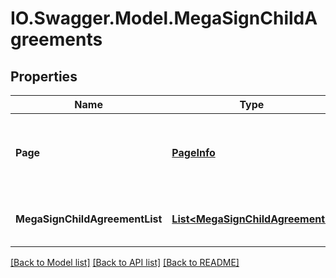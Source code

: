# IO.Swagger.Model.MegaSignChildAgreements
## Properties

Name | Type | Description | Notes
------------ | ------------- | ------------- | -------------
**Page** | [**PageInfo**](PageInfo.md) | Pagination information for navigating through the response | [optional] 
**MegaSignChildAgreementList** | [**List&lt;MegaSignChildAgreement&gt;**](MegaSignChildAgreement.md) | A array of MegaSign child agreements | [optional] 

[[Back to Model list]](../README.md#documentation-for-models) [[Back to API list]](../README.md#documentation-for-api-endpoints) [[Back to README]](../README.md)

